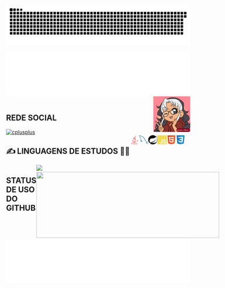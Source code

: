
<!--
**JessyOliver/JessyOliver** is a ✨ _special_ ✨ repository because its `README.md` (this file) appears on your GitHub profile.

Here are some ideas to get you started:

- 🔭 I’m currently working on ...
- 🌱 I’m currently learning ...
- 👯 I’m looking to collaborate on ...
- 🤔 I’m looking for help with ...
- 💬 Ask me about ...
- 📫 How to reach me: ...
- 😄 Pronouns: ...
- ⚡ Fun fact: ...
 <h1 style='color:red'> Olá, eu sou Jessica Oliver👋 </h1> 
https://github.com/hideraldus13/github-emoji
-->
![Snake animation](https://github.com/JessyOliver/JessyOliver/blob/main/cobra.svg)

<!--Texto de ola-->
<div style="display: inline_block">
  <img height="120" alt="*Olá, eu sou a Jessica Oliver!!!*" width="100%" src="https://github.com/JessyOliver/JessyOliver/blob/main/apresentandojessica.svg" />
</div>

<div style="display: inline_block">
  
   <img  align="right" alt="Jessica" width="20%" height="20%" src="https://github.com/JessyOliver/JessyOliver/blob/main/Webp.net-gifmaker%20(2).gif">

</div>

<div style="display: inline_block"><br>

<h2>REDE SOCIAL</h2> 
<a href="https://www.linkedin.com/in/jessica-f-oliveira-330b091a5/" target="_blank">
  <img src="https://img.shields.io/badge/LinkedIn-0077B5?style=for-the-badge&logo=linkedin&logoColor=white" alt="cplusplus" width="12%" height="4%" style="max-width:100%;">
</a>
</div>

<!---->
<div style="display: flex"><br>

  <h2> &#9997; LINGUAGENS DE ESTUDOS 👩‍💻</h2>
  
  <!-- imagem Java-->
  <img align="center" alt="Java" height="10%" width="5%" src="https://raw.githubusercontent.com/devicons/devicon/master/icons/java/java-plain.svg"/>
  
  <!-- imagem Mysql--> 
  <img align="center" alt="Mysql" height="10%" width="5%" src="https://raw.githubusercontent.com/devicons/devicon/master/icons/mysql/mysql-plain.svg"/>
    
  <!-- imagem Spring--> 
  <img align="center" alt="Spring Tool" height="10%" width="5%" src="https://raw.githubusercontent.com/devicons/devicon/master/icons/spring/spring-plain.svg"/>
    
  <!-- imagem Java Script-->
  <img align="center" alt="Js" height="10%" width="5%" src="https://raw.githubusercontent.com/devicons/devicon/master/icons/javascript/javascript-plain.svg"/>
    
  <!-- imagem html 5-->
  <img align="center" alt="HTML" height="10%" width="5%" src="https://raw.githubusercontent.com/devicons/devicon/master/icons/html5/html5-original.svg"/>
    
  <!-- imagem CSS-->
  <img align="center" alt="CSS" height="10%" width="5%" src="https://raw.githubusercontent.com/devicons/devicon/master/icons/css3/css3-original.svg"/>
    
</div>

<!-- status da conta-->
<div style="display: flex"><br>
  
  <h2>STATUS DE USO DO GITHUB</h2> 

  <a href="https://github.com/jessyoliver">
  <img height="180em" src="https://github-readme-stats.vercel.app/api?username=jessyoliver&show_icons=true&theme=great-gatsby&include_all_commits=true&count_private=true"/>
  <img height="180em" width="500em" src="https://github-readme-stats.vercel.app/api/top-langs/?username=jessyoliver&show_icons=true&layout=compact&theme=great-gatsby"/>
</div>
  
<!--Texto de agradecimento-->
<div style="display: inline_block">
  <img height="120" alt="*Obrigada pela visita, volte sempre!!!*" width="100%" src="https://github.com/JessyOliver/JessyOliver/blob/main/textomovendo.svg" />
</div>

  
  
